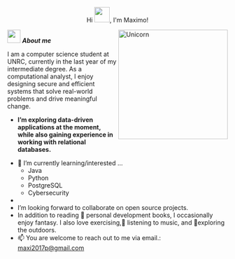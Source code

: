 <p align="center">Hi <img src="https://raw.githubusercontent.com/marcos-inja/marcos-inja/main/gifs/hi.gif" width="35px">, I'm Maximo!</p>

<img align="right" width=250px alt="Unicorn" src="https://media4.giphy.com/media/IpeYSEZshTefe/200.webp?cid=ecf05e47tfwixk6dlj1mr7buhfqcmma36emum4jh4fel3nzy&ep=v1_gifs_search&rid=200.webp&ct=g" />

<img src="https://media3.giphy.com/media/v1.Y2lkPTc5MGI3NjExcmk4M2dndGxveThpcnJvNWVqZ3A5bmc2b282emEwMWpmazY2ZmM4byZlcD12MV9pbnRlcm5hbF9naWZfYnlfaWQmY3Q9Zw/11fcrB0d09xDDG/giphy.gif" width="30px">&nbsp;***About me***

I am a computer science student at UNRC, currently in the last year of my intermediate degree.
As a computational analyst, I enjoy designing secure and efficient systems that solve real-world problems and drive meaningful change.

* **I’m exploring data-driven applications at the moment, while also gaining experience in working with relational databases.**
- 🌱 I’m currently learning/interested ...
  - Java
  - Python
  - PostgreSQL
  - Cybersecurity
-
- I’m looking forward to collaborate on open source projects.<br>
- In addition to reading 📖 personal development books, I occasionally enjoy fantasy. I also love exercising,🎵 listening to music, and 🌴exploring the outdoors.
- 📫 You are welcome to reach out to me via email.: <a href="maxi2017p@gmail.com">maxi2017p@gmail.com</a>

